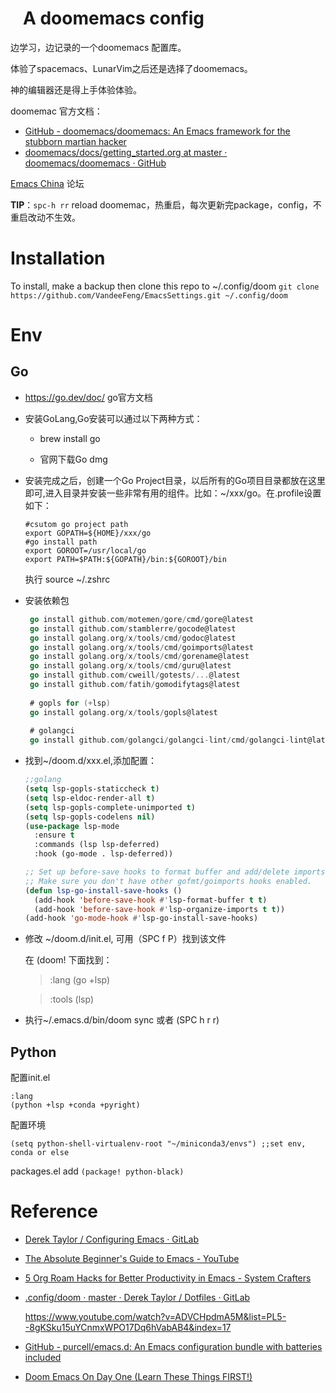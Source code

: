 #    A doomemacs config
边学习，边记录的一个doomemacs 配置库。

体验了spacemacs、LunarVim之后还是选择了doomemacs。

神的编辑器还是得上手体验体验。

doomemac 官方文档：

-  [GitHub - doomemacs/doomemacs: An Emacs framework for the stubborn martian hacker](https://github.com/doomemacs/doomemacs/tree/master)  
-  [doomemacs/docs/getting_started.org at master · doomemacs/doomemacs · GitHub](https://github.com/doomemacs/doomemacs/blob/master/docs/getting_started.org#on-windows) 

[Emacs China](https://emacs-china.org/)  论坛

**TIP**：`spc-h rr`  reload doomemac，热重启，每次更新完package，config，不重启改动不生效。

# Installation

To install, make a backup then clone this repo to ~/.config/doom
`git clone https://github.com/VandeeFeng/EmacsSettings.git ~/.config/doom`



# Env

## Go

- https://go.dev/doc/ go官方文档

- 安装GoLang,Go安装可以通过以下两种方式：

  - brew install go

  - 官网下载Go dmg

- 安装完成之后，创建一个Go Project目录，以后所有的Go项目目录都放在这里即可,进入目录并安装一些非常有用的组件。比如：~/xxx/go。在.profile设置如下：

    ```
    #csutom go project path
    export GOPATH=${HOME}/xxx/go
    #go install path
    export GOROOT=/usr/local/go
    export PATH=$PATH:${GOPATH}/bin:${GOROOT}/bin
    ```
    执行 source ~/.zshrc
- 安装依赖包
   ```go
    go install github.com/motemen/gore/cmd/gore@latest
    go install github.com/stamblerre/gocode@latest
    go install golang.org/x/tools/cmd/godoc@latest
    go install golang.org/x/tools/cmd/goimports@latest
    go install golang.org/x/tools/cmd/gorename@latest
    go install golang.org/x/tools/cmd/guru@latest
    go install github.com/cweill/gotests/...@latest
    go install github.com/fatih/gomodifytags@latest
    
    # gopls for (+lsp)
    go install golang.org/x/tools/gopls@latest
    
    # golangci
    go install github.com/golangci/golangci-lint/cmd/golangci-lint@latest
   ```

- 找到~/doom.d/xxx.el,添加配置：

    ```lisp
    ;;golang
    (setq lsp-gopls-staticcheck t)
    (setq lsp-eldoc-render-all t)
    (setq lsp-gopls-complete-unimported t)
    (setq lsp-gopls-codelens nil)
    (use-package lsp-mode
      :ensure t
      :commands (lsp lsp-deferred)
      :hook (go-mode . lsp-deferred))
    
    ;; Set up before-save hooks to format buffer and add/delete imports.
    ;; Make sure you don't have other gofmt/goimports hooks enabled.
    (defun lsp-go-install-save-hooks ()
      (add-hook 'before-save-hook #'lsp-format-buffer t t)
      (add-hook 'before-save-hook #'lsp-organize-imports t t))
    (add-hook 'go-mode-hook #'lsp-go-install-save-hooks)
    ```


- 修改 ~/doom.d/init.el, 可用（SPC f P）找到该文件

  在 (doom! 下面找到：

  > :lang (go +lsp)

  > :tools (lsp)

-  执行~/.emacs.d/bin/doom sync 或者 (SPC h r r) 
## Python
配置init.el 

```
:lang
(python +lsp +conda +pyright) 
```
配置环境

`(setq python-shell-virtualenv-root "~/miniconda3/envs") ;;set env, conda or else`

packages.el  add `(package! python-black)`

# Reference

- [Derek Taylor / Configuring Emacs · GitLab](https://gitlab.com/dwt1/configuring-emacs) 

- [The Absolute Beginner's Guide to Emacs - YouTube](https://www.youtube.com/watch?v=48JlgiBpw_I)

- [5 Org Roam Hacks for Better Productivity in Emacs - System Crafters](https://systemcrafters.net/build-a-second-brain-in-emacs/5-org-roam-hacks/)

- [.config/doom · master · Derek Taylor / Dotfiles · GitLab](https://gitlab.com/dwt1/dotfiles/-/tree/master/.config/doom)

    https://www.youtube.com/watch?v=ADVCHpdmA5M&list=PL5--8gKSku15uYCnmxWPO17Dq6hVabAB4&index=17

- [GitHub - purcell/emacs.d: An Emacs configuration bundle with batteries included](https://github.com/purcell/emacs.d)  

- [Doom Emacs On Day One (Learn These Things FIRST!)](https://www.youtube.com/watch?v=37H7bD-G7nE)

    
